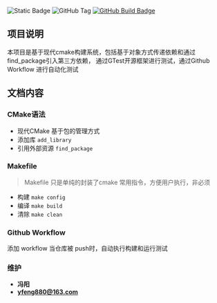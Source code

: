 ![Static Badge](https://img.shields.io/badge/build-passing-brightgreen)
![GitHub Tag](https://img.shields.io/github/v/tag/archeno/Mymath?color=brightgreen)
[![GitHub Build Badge](https://github.com/archeno/Mymath/actions/workflows/build-and-run/badge.svg)](https://github.com/archeno/Mymath/actions/workflows/build-and-run.yml)
## 项目说明
 本项目是基于现代cmake构建系统，包括基于对象方式传递依赖和通过find_package引入第三方依赖，
 通过GTest开源框架进行测试，通过Github Workflow 进行自动化测试
## 文档内容
### CMake语法
- 现代CMake 基于包的管理方式
- 添加库 `add_library`
- 引用外部资源 `find_package`
### Makefile
> Makefile 只是单纯的封装了cmake 常用指令，方便用户执行，非必须
- 构建 `make config`
- 编译 `make build`
- 清除  `make clean`
### Github Workflow
添加 workflow  当仓库被 push时，自动执行构建和运行测试
### 维护
- **冯阳**
- **yfeng880@163.com**

